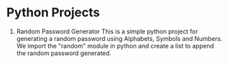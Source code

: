 # Python Projects


1. Random Password Generator
This is a simple python project for generating a random password using Alphabets, Symbols and Numbers.
We import the "random" module in python and create a list to append the random password generated.
